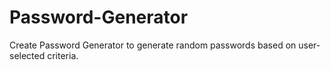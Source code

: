 # Password-Generator
Create Password Generator to generate random passwords based on user-selected criteria.
